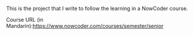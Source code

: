 This is the project that I write to follow the learning in a NowCoder course.

Course URL (in Mandarin):https://www.nowcoder.com/courses/semester/senior
